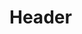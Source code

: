 <!-- TITLE: Modulatig Rod -->
<!-- SUBTITLE: Focuses mana into the form of a modulating rod, allowing the user to trade physical health for mental energy. -->

# Header